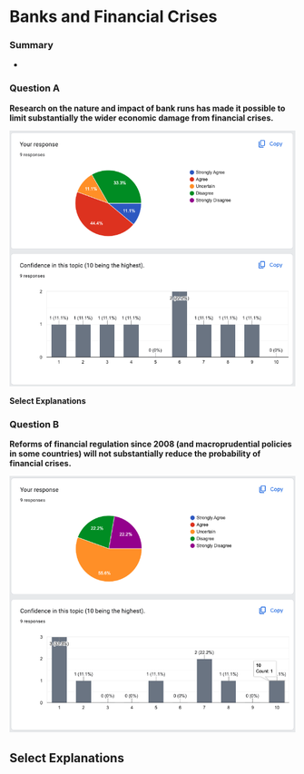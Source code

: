 # Banks and Financial Crises

### Summary
- 

### Question A
**Research on the nature and impact of bank runs has made it possible to limit substantially the wider economic damage from financial crises.**

![Results for Question A](/assets/img/11_banks_01.png)

**Select Explanations**



### Question B
**Reforms of financial regulation since 2008 (and macroprudential policies in some countries) will not substantially reduce the probability of financial crises.**

![Results for Question B](/assets/img/11_banks_02.png)

**Select Explanations**
- 
